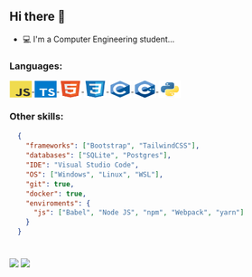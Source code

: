 ## Hi there 👋

- 💻 I'm a Computer Engineering student...

### Languages:
<div>
  <a href="#">
  <img align="center" alt="JavaScript" title="JavaScript" height="30" width="40" src="https://raw.githubusercontent.com/devicons/devicon/master/icons/javascript/javascript-original.svg">
  <img align="center" alt="TypeScript" title="TypeScript" height="30" width="40" src="https://raw.githubusercontent.com/devicons/devicon/master/icons/typescript/typescript-original.svg">
  <img align="center" alt="HTML" title="HTML" height="30" width="40" src="https://raw.githubusercontent.com/devicons/devicon/master/icons/html5/html5-original.svg">
  <img align="center" alt="CSS" title="CSS" height="30" width="40" src="https://raw.githubusercontent.com/devicons/devicon/master/icons/css3/css3-original.svg">
  <img align="center" alt="C" title="C" height="30" width="40" src="https://raw.githubusercontent.com/devicons/devicon/master/icons/c/c-original.svg">
  <img align="center" alt="C++" title="C++" height="30" width="40" src="https://raw.githubusercontent.com/devicons/devicon/master/icons/cplusplus/cplusplus-original.svg">
  <img align="center" alt="Python" title="Python" height="30" width="40" src="https://raw.githubusercontent.com/devicons/devicon/master/icons/python/python-original.svg">
 </a>
</div>

### Other skills:

```json
  {
    "frameworks": ["Bootstrap", "TailwindCSS"],
    "databases": ["SQLite", "Postgres"],
    "IDE": "Visual Studio Code",
    "OS": ["Windows", "Linux", "WSL"],
    "git": true,
    "docker": true,
    "enviroments": {
      "js": ["Babel", "Node JS", "npm", "Webpack", "yarn"]
    }
  }
```

#
![](https://github-readme-stats.vercel.app/api?username=amartinsmg&show_icons=true&include_all_commits=true&count_private=true&theme=github_dark)
![](https://github-readme-stats.vercel.app/api/top-langs/?username=amartinsmg&layout=compact&langs_count=6&hide=webassembly&theme=github_dark)

